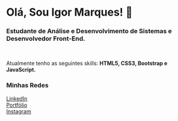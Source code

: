 <h1>Olá, Sou Igor Marques! 🚀</h1>
<h3>Estudante de Análise e Desenvolvimento de Sistemas e Desenvolvedor Front-End.</h3><br/>
<p>Atualmente tenho as seguintes skills: <b>HTML5, CSS3, Bootstrap e JavaScript.</b></p>

<h3>Minhas Redes</h3>
<a href="https://www.linkedin.com/in/imaarques/">LinkedIn</a><br/>
<a href="https://igormarques.me">Portfólio</a><br/>
<a href="https://www.instagram.com/imaarques">Instagram</a>
